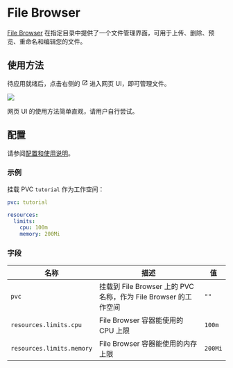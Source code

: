 # File Browser

[File Browser](https://github.com/filebrowser/filebrowser) 在指定目录中提供了一个文件管理界面，可用于上传、删除、预览、重命名和编辑您的文件。

## 使用方法

待应用就绪后，点击右侧的 <svg width="1em" height="1em" class="MuiSvgIcon-root MuiSvgIcon-colorPrimary MuiSvgIcon-fontSizeMedium css-jxtyyz" focusable="false" aria-hidden="true" viewBox="0 0 24 24" data-testid="OpenInNewIcon"><path d="M19 19H5V5h7V3H5c-1.11 0-2 .9-2 2v14c0 1.1.89 2 2 2h14c1.1 0 2-.9 2-2v-7h-2zM14 3v2h3.59l-9.83 9.83 1.41 1.41L19 6.41V10h2V3z"></path></svg> 进入网页 UI，即可管理文件。

![](https://s2.loli.net/2024/08/20/AeGUX6uPBSt47wq.png)

网页 UI 的使用方法简单直观，请用户自行尝试。

## 配置

请参阅[配置和使用说明](https://t9k.github.io/ucman/latest/app/filebrowser.html#%E9%85%8D%E7%BD%AE%E5%92%8C%E4%BD%BF%E7%94%A8%E8%AF%B4%E6%98%8E)。

### 示例

挂载 PVC `tutorial` 作为工作空间：

```yaml
pvc: tutorial

resources:
  limits:
    cpu: 100m
    memory: 200Mi
```

### 字段

| 名称                      | 描述                                                            | 值      |
| ------------------------- | --------------------------------------------------------------- | ------- |
| `pvc`                     | 挂载到 File Browser 上的 PVC 名称，作为 File Browser 的工作空间 | `""`    |
| `resources.limits.cpu`    | File Browser 容器能使用的 CPU 上限                              | `100m`  |
| `resources.limits.memory` | File Browser 容器能使用的内存上限                               | `200Mi` |
